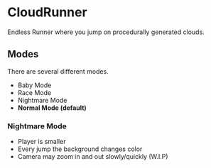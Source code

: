 # CloudRunner

Endless Runner where you jump on procedurally generated clouds.


## Modes

There are several different modes.

- Baby Mode
- Race Mode
- Nightmare Mode
- **Normal Mode (default)**


### Nightmare Mode

- Player is smaller
- Every jump the background changes color
- Camera may zoom in and out slowly/quickly  (W.I.P)

